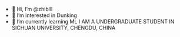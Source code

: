 - 👋 Hi, I’m @zhiblll
- 👀 I’m interested in Dunking
- 🌱 I’m currently learning ML
I AM A UNDERGRADUATE STUDENT IN SICHUAN UNIVERSITY, CHENGDU, CHINA
<!---
zhiblll/zhiblll is a ✨ special ✨ repository because its `README.md` (this file) appears on your GitHub profile.
You can click the Preview link to take a look at your changes.
--->
